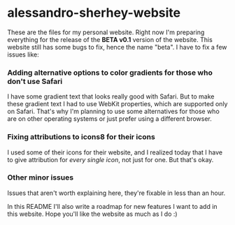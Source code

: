 # alessandro-sherhey-website

These are the files for my personal website. Right now I'm preparing everything for the release of the **BETA v0.1** version of the website. This website
still has some bugs to fix, hence the name "beta". I have to fix a few issues like:

### Adding alternative options to color gradients for those who don't use Safari
I have some gradient text that looks really good with Safari. But to make these gradient text I had to use WebKit properties, which are supported only
on Safari. That's why I'm planning to use some alternatives for those who are on other operating systems or just prefer using a different browser.

### Fixing attributions to icons8 for their icons
I used some of their icons for their website, and I realized today that I have to give attribution for *every single icon*, not just for one. But that's
okay.

### Other minor issues
Issues that aren't worth explaining here, they're fixable in less than an hour.

In this README I'll also write a roadmap for new features I want to add in this website. Hope you'll like the website as much as I do :)
